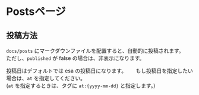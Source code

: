 # Postsページ

## 投稿方法

`docs/posts` にマークダウンファイルを配置すると、自動的に投稿されます。  
ただし、`published` が false の場合は、非表示になります。

投稿日はデフォルトでは esa の投稿日になります。　　
もし投稿日を指定したい場合は、`at` を指定してください。  
(`at` を指定するときは、タグに `at:{yyyy-mm-dd}` と指定します。)
